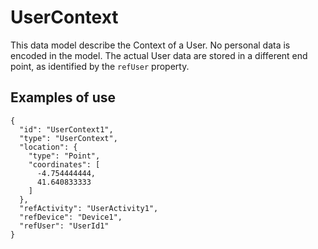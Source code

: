 # UserContext

This data model describe the Context of a User. No personal data is encoded in
the model. The actual User data are stored in a different end point, as identified
by the `refUser` property.

## Examples of use

```
{
  "id": "UserContext1",
  "type": "UserContext",
  "location": {
    "type": "Point",
    "coordinates": [
      -4.754444444,
      41.640833333
    ]
  },
  "refActivity": "UserActivity1",
  "refDevice": "Device1",
  "refUser": "UserId1"
}
```
